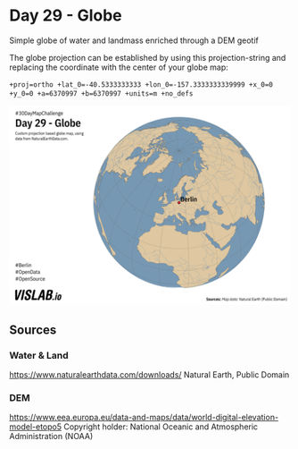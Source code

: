 # Day 29 - Globe
Simple globe of water and landmass enriched through a DEM geotif

The globe projection can be established by using this projection-string and replacing the coordinate with the center of your globe map:
```
+proj=ortho +lat_0=-40.5333333333 +lon_0=-157.3333333339999 +x_0=0 +y_0=0 +a=6370997 +b=6370997 +units=m +no_defs
```

![29](29.png)

## Sources

### Water & Land

https://www.naturalearthdata.com/downloads/
Natural Earth, Public Domain

### DEM
https://www.eea.europa.eu/data-and-maps/data/world-digital-elevation-model-etopo5
Copyright holder: National Oceanic and Atmospheric Administration (NOAA)
